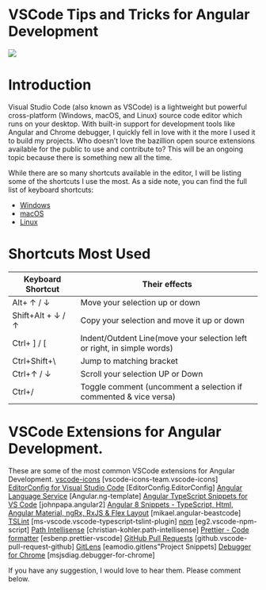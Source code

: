 # VSCode Tips and Tricks for Angular Development

![](https://firebasestorage.googleapis.com/v0/b/prod-angular-advisors.appspot.com/o/blog%2Fposts%2FVSCode-Angular-Tips-and-Tricks%2FVSCode-Angular-Tips-and-Tricks.png?alt=media&token=874126de-c852-4222-bc05-a4e995c60468)



# Introduction

Visual Studio Code (also known as VSCode) is a lightweight but powerful cross-platform (Windows, macOS, and Linux) source code editor which runs on your desktop. With built-in support for development tools like Angular and Chrome debugger, I quickly fell in love with it the more I used it to build my projects. Who doesn’t love the bazillion open source extensions available for the public to use and contribute to? This will be an ongoing topic because there is something new all the time.

While there are so many shortcuts available in the editor, I will be listing some of the shortcuts I use the most. As a side note, you can find the full list of keyboard shortcuts:

- [Windows](https://code.visualstudio.com/shortcuts/keyboard-shortcuts-windows.pdf)
- [macOS](https://code.visualstudio.com/shortcuts/keyboard-shortcuts-macos.pdf)
- [Linux](https://code.visualstudio.com/shortcuts/keyboard-shortcuts-linux.pdf)

# Shortcuts Most Used

| Keyboard Shortcut | Their effects                                                           |
| ----------------- | ----------------------------------------------------------------------- |
| Alt+ ↑ / ↓        | Move your selection up or down                                          |
| Shift+Alt + ↓ / ↑ | Copy your selection and move it up or down                              |
| Ctrl+ ] / [       | Indent/Outdent Line(move your selection left or right, in simple words) |
| Ctrl+Shift+\      | Jump to matching bracket                                                |
| Ctrl+↑ / ↓        | Scroll your selection UP or Down                                        |
| Ctrl+/            | Toggle comment (uncomment a selection if commented & vice versa)        |



# VSCode Extensions for Angular Development.

These are some of the most common VSCode extensions for Angular Development.
[vscode-icons](https://marketplace.visualstudio.com/items?itemName=vscode-icons-team.vscode-icons) [vscode-icons-team.vscode-icons]
[EditorConfig for Visual Studio Code](https://marketplace.visualstudio.com/items?itemName=EditorConfig.EditorConfig) [EditorConfig.EditorConfig]
[Angular Language Service](https://marketplace.visualstudio.com/items?itemName=Angular.ng-template) [Angular.ng-template]
[Angular TypeScript Snippets for VS Code](https://marketplace.visualstudio.com/items?itemName=johnpapa.Angular2) [johnpapa.angular2]
[Angular 8 Snippets - TypeScript, Html, Angular Material, ngRx, RxJS & Flex Layout](https://marketplace.visualstudio.com/items?itemName=Mikael.Angular-BeastCode) [mikael.angular-beastcode]
[TSLint](https://marketplace.visualstudio.com/items?itemName=ms-vscode.vscode-typescript-tslint-plugin) [ms-vscode.vscode-typescript-tslint-plugin]
[npm](https://marketplace.visualstudio.com/items?itemName=eg2.vscode-npm-script) [eg2.vscode-npm-script]
[Path Intellisense](https://marketplace.visualstudio.com/items?itemName=christian-kohler.path-intellisense) [christian-kohler.path-intellisense]
[Prettier - Code formatter](https://marketplace.visualstudio.com/items?itemName=esbenp.prettier-vscode) [esbenp.prettier-vscode]
[GitHub Pull Requests](https://marketplace.visualstudio.com/items?itemName=GitHub.vscode-pull-request-github) [github.vscode-pull-request-github]
[GitLens](https://marketplace.visualstudio.com/items?itemName=eamodio.gitlens) [eamodio.gitlens"Project Snippets]
[Debugger for Chrome](https://marketplace.visualstudio.com/items?itemName=msjsdiag.debugger-for-chrome) [msjsdiag.debugger-for-chrome]

If you have any suggestion, I would love to hear them. Please comment below.


